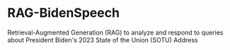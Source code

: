 # RAG-BidenSpeech
Retrieval-Augmented Generation (RAG) to analyze and respond to queries about President Biden's 2023 State of the Union (SOTU) Address
